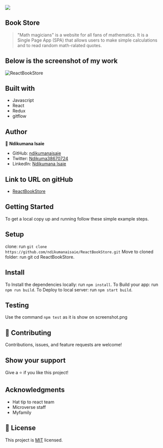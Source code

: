 ![](https://img.shields.io/badge/Microverse-blueviolet)

## Book Store

> "Math magicians" is a website for all fans of mathematics. It is a Single Page App (SPA) that allows users to make simple calculations and to read random math-ralated quotes.

## Below is the screenshot of my work
![ReactBookStore](https://github.com/ndikumanaisaie/ReactBookStore/blob/develop/src/images/shot.png)

## Built with
- Javascript
- React
- Redux
- gitflow

## Author

👤 **Ndikumana Isaie**

- GitHub: [ndikumanaisaie](https://github.com/ndikumanaisaie)
- Twitter: [Ndikuma38670724](https://twitter.com/Ndikuma38670724)
- LinkedIn: [Ndikumana Isaie](https://www.linkedin.com/in/ndikumanaisaie/)

## Link to URL on gitHub
- [ReactBookStore](https://github.com/ndikumanaisaie/ReactBookStore.git)

## Getting Started

To get a local copy up and running follow these simple example steps.

## Setup
clone: run `git clone https://github.com/ndikumanaisaie/ReactBookStore.git`
Move to cloned folder: run git cd ReactBookStore.

## Install

To Install the dependencies locally: run `npm install`.
To Build your app: run `npm run build`.
To Deploy to local server: run `npm start build`.

## Testing

Use the command `npm test` as it is show on screenshot.png

## 🤝 Contributing

Contributions, issues, and feature requests are welcome!

## Show your support

Give a ⭐️ if you like this project!

## Acknowledgments

- Hat tip to react team
- Microverse staff
- Myfamily

## 📝 License

This project is [MIT](./MIT.md) licensed.
